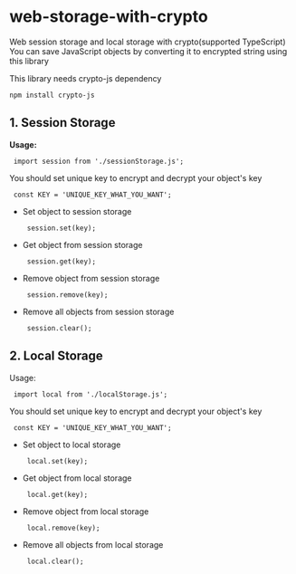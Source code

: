 # web-storage-with-crypto
Web session storage and local storage with crypto(supported TypeScript)
You can save JavaScript objects by converting it to encrypted string using this library

This library needs crypto-js dependency

    npm install crypto-js
 

## 1. Session Storage

**Usage:** 
	
	 import session from './sessionStorage.js';
	    
You should set unique key to encrypt and decrypt your object's key

	 const KEY = 'UNIQUE_KEY_WHAT_YOU_WANT';
	
* Set object to session storage 

	   session.set(key);

* Get object from session storage

	   session.get(key);

* Remove object from session storage

	   session.remove(key);
	
* Remove all objects from session storage

	   session.clear();


## 2. Local Storage

 
Usage: 
	
	 import local from './localStorage.js';
	    
You should set unique key to encrypt and decrypt your object's key

	 const KEY = 'UNIQUE_KEY_WHAT_YOU_WANT';
	
* Set object to local storage 

	   local.set(key);

* Get object from local storage

	   local.get(key);

* Remove object from local storage

	   local.remove(key);
	
* Remove all objects from local storage

	   local.clear();
